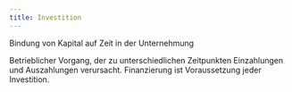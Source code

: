 ```yaml
---
title: Investition
---
```

Bindung von Kapital auf Zeit in der Unternehmung

Betrieblicher Vorgang, der zu unterschiedlichen Zeitpunkten Einzahlungen und Auszahlungen verursacht. Finanzierung ist Voraussetzung jeder Investition.